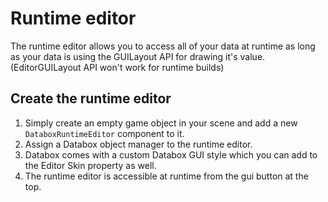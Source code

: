 # Runtime editor  
The runtime editor allows you to access all of your data at runtime as long as your data is using the GUILayout API for drawing it's value.  
(EditorGUILayout API won't work for runtime builds)

## Create the runtime editor  

1. Simply create an empty game object in your scene and add a new `DataboxRuntimeEditor` component to it.  
2. Assign a Databox object manager to the runtime editor.  
3. Databox comes with a custom Databox GUI style which you can add to the Editor Skin property as well.  
4. The runtime editor is accessible at runtime from the gui button at the top.  
